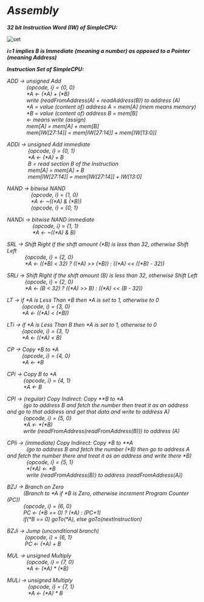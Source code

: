 # _Assembly_

***32 bit Instruction Word (IW) of SimpleCPU:***

![set](https://user-images.githubusercontent.com/73105132/120936180-2b4f8280-c70f-11eb-90f0-7ad6eb81926d.png)

***i=1 implies B is Immediate (meaning a number) as opposed to a Pointer (meaning Address)***

***Instruction Set of SimpleCPU:***

*ADD   -> unsigned Add* <br/>
         &nbsp; &nbsp; &nbsp; &nbsp; &nbsp; &nbsp; &nbsp;*{opcode, i} = {0, 0}* <br/>
         &nbsp; &nbsp; &nbsp; &nbsp; &nbsp; &nbsp; &nbsp;_*A <- (*A) + (*B)_ <br/>
         &nbsp; &nbsp; &nbsp; &nbsp; &nbsp; &nbsp; &nbsp;*write (readFromAddress(A) + readAddress(B)) to address (A)* <br/>
         &nbsp; &nbsp; &nbsp; &nbsp; &nbsp; &nbsp; &nbsp;_*A = value (content of) address A = mem[A] (mem means memory)_ <br/>
         &nbsp; &nbsp; &nbsp; &nbsp; &nbsp; &nbsp; &nbsp;_*B = value (content of) address B = mem[B]_ <br/>
         &nbsp; &nbsp; &nbsp; &nbsp; &nbsp; &nbsp; &nbsp;*<- means write (assign)* <br/>
         &nbsp; &nbsp; &nbsp; &nbsp; &nbsp; &nbsp; &nbsp;*mem[A] = mem[A] + mem[B]* <br/>
         &nbsp; &nbsp; &nbsp; &nbsp; &nbsp; &nbsp; &nbsp;*mem[IW[27:14]] = mem[IW[27:14]] + mem[IW[13:0]]* <br/>

*ADDi  -> unsigned Add immediate* <br/>
         &nbsp; &nbsp; &nbsp; &nbsp; &nbsp; &nbsp; &nbsp; *{opcode, i} = {0, 1}* <br/>
         &nbsp; &nbsp; &nbsp; &nbsp; &nbsp; &nbsp; &nbsp; _*A <- (*A) + B_ <br/>
         &nbsp; &nbsp; &nbsp; &nbsp; &nbsp; &nbsp; &nbsp; *B = read section B of the Instruction* <br/>
         &nbsp; &nbsp; &nbsp; &nbsp; &nbsp; &nbsp; &nbsp; *mem[A] = mem[A] + B* <br/>
         &nbsp; &nbsp; &nbsp; &nbsp; &nbsp; &nbsp; &nbsp; *mem[IW[27:14]] = mem[IW[27:14]] + IW[13:0]* <br/>

*NAND  -> bitwise NAND <br/>*
         &nbsp; &nbsp; &nbsp; &nbsp; &nbsp; &nbsp; &nbsp; &nbsp; *{opcode, i} = {1, 0}* <br/>
         &nbsp; &nbsp; &nbsp; &nbsp; &nbsp; &nbsp; &nbsp; &nbsp; _*A <- ~((*A) & (*B))_ <br/>
         &nbsp; &nbsp; &nbsp; &nbsp; &nbsp; &nbsp; &nbsp; &nbsp; *{opcode, i} = {0, 1}* <br/>

*NANDi -> bitwise NAND immediate* <br/>
         &nbsp; &nbsp; &nbsp; &nbsp; &nbsp; &nbsp; &nbsp; &nbsp; &nbsp;*{opcode, i} = {1, 1}* <br/>
         &nbsp; &nbsp; &nbsp; &nbsp; &nbsp; &nbsp; &nbsp; &nbsp; &nbsp;_*A <- ~((*A) & B)_ <br/>

_SRL   -> Shift Right if the shift amount (*B) is less than 32, otherwise Shift Left_ <br/>
         &nbsp; &nbsp; &nbsp; &nbsp; &nbsp; &nbsp; *{opcode, i} = {2, 0}* <br/>
         &nbsp; &nbsp; &nbsp; &nbsp; &nbsp; &nbsp; _*A <- ((*B) < 32) ? ((*A) >> (*B)) : ((*A) << ((*B) - 32))_ <br/>

*SRLi  -> Shift Right if the shift amount (B) is less than 32, otherwise Shift Left* <br/>
         &nbsp; &nbsp; &nbsp; &nbsp; &nbsp; &nbsp; *{opcode, i} = {2, 0}* <br/>
         &nbsp; &nbsp; &nbsp; &nbsp; &nbsp; &nbsp; _*A <- (B < 32) ? ((*A) >> B) : ((*A) << (B - 32))_ <br/>

_LT    -> if *A is Less Than *B then *A is set to 1, otherwise to 0_ <br/>
         &nbsp; &nbsp; &nbsp; &nbsp; &nbsp; *{opcode, i} = {3, 0}* <br/>
         &nbsp; &nbsp; &nbsp; &nbsp; &nbsp; _*A <- ((*A) < (*B))_ <br/>
         
_LTi   -> if *A is Less Than B then *A is set to 1, otherwise to 0_ <br/>
         &nbsp; &nbsp; &nbsp; &nbsp; &nbsp; *{opcode, i} = {3, 1}* <br/>
         &nbsp; &nbsp; &nbsp; &nbsp; &nbsp; _*A <- ((*A) < B)_ <br/>

_CP    -> Copy *B to *A_ <br/>
         &nbsp; &nbsp; &nbsp; &nbsp; &nbsp; *{opcode, i} = {4, 0}* <br/>
         &nbsp; &nbsp; &nbsp; &nbsp; &nbsp; _*A <- *B_ <br/>

_CPi   -> Copy B to *A_ <br/>
         &nbsp; &nbsp; &nbsp; &nbsp; &nbsp; &nbsp;*{opcode, i} = {4, 1}* <br/>
         &nbsp; &nbsp; &nbsp; &nbsp; &nbsp; &nbsp;_*A <- B_ <br/>

_CPI   -> (regular) Copy Indirect: Copy **B to *A_ <br/>
         &nbsp; &nbsp; &nbsp; &nbsp; &nbsp; &nbsp;*(go to address B and fetch the number then treat it as an address and go to that address and get that data and write to address A)* <br/>
         &nbsp; &nbsp; &nbsp; &nbsp; &nbsp; &nbsp;*{opcode, i} = {5, 0}* <br/>
         &nbsp; &nbsp; &nbsp; &nbsp; &nbsp; &nbsp;_*A <- *(*B)_ <br/>
         &nbsp; &nbsp; &nbsp; &nbsp; &nbsp; &nbsp;*write (readFromAddress(readFromAddress(B))) to address (A)* <br/>

_CPIi  -> (immediate) Copy Indirect: Copy *B to **A_ <br/>
         &nbsp; &nbsp; &nbsp; &nbsp; &nbsp; &nbsp; &nbsp;_(go to address B and fetch the number (*B) then go to address A and fetch the number there and treat it as an address and write there *B)_ <br/>
         &nbsp; &nbsp; &nbsp; &nbsp; &nbsp; &nbsp; &nbsp;*{opcode, i} = {5, 1}* <br/>
         &nbsp; &nbsp; &nbsp; &nbsp; &nbsp; &nbsp; &nbsp;_*(*A) <- *B_ <br/>
         &nbsp; &nbsp; &nbsp; &nbsp; &nbsp; &nbsp; &nbsp;*write (readFromAddress(B)) to address (readFromAddress(A))* <br/>

*BZJ   -> Branch on Zero* <br/>
         &nbsp; &nbsp; &nbsp; &nbsp; &nbsp; &nbsp;_(Branch to *A if *B is Zero, otherwise increment Program Counter (PC))_ <br/>
         &nbsp; &nbsp; &nbsp; &nbsp; &nbsp; &nbsp;*{opcode, i} = {6, 0}* <br/>
         &nbsp; &nbsp; &nbsp; &nbsp; &nbsp; &nbsp;_PC <- (*B == 0) ? (*A) : (PC+1)_ <br/>
         &nbsp; &nbsp; &nbsp; &nbsp; &nbsp; &nbsp;_if(*B == 0) goTo(*A), else goTo(nextInstruction)_ <br/>

*BZJi  -> Jump (unconditional branch)* <br/>
         &nbsp; &nbsp; &nbsp; &nbsp; &nbsp; &nbsp; *{opcode, i} = {6, 1}* <br/>
         &nbsp; &nbsp; &nbsp; &nbsp; &nbsp; &nbsp; _PC <- (*A) + B_ <br/>

*MUL   -> unsigned Multiply* <br/>
         &nbsp; &nbsp; &nbsp; &nbsp; &nbsp; &nbsp; &nbsp;*{opcode, i} = {7, 0}* <br/>
         &nbsp; &nbsp; &nbsp; &nbsp; &nbsp; &nbsp; &nbsp;_*A <- (*A) * (*B)_ <br/>
         
*MULi  -> unsigned Multiply* <br/>
         &nbsp; &nbsp; &nbsp; &nbsp; &nbsp; &nbsp; &nbsp; *{opcode, i} = {7, 1}* <br/>
         &nbsp; &nbsp; &nbsp; &nbsp; &nbsp; &nbsp; &nbsp; _*A <- (*A) * B_ <br/>

